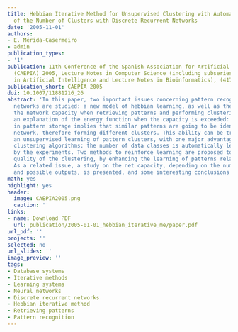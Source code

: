 ```yaml
---
title: Hebbian Iterative Method for Unsupervised Clustering with Automatic Detection
  of the Number of Clusters with Discrete Recurrent Networks
date: '2005-11-01'
authors:
- E. Mérida-Casermeiro
- admin
publication_types: 
- '1'
publication: 11th Conference of the Spanish Association for Artificial Intelligence
  (CAEPIA) 2005, Lecture Notes in Computer Science (including subseries Lecture Notes
  in Artificial Intelligence and Lecture Notes in Bioinformatics), (4177), _pp. 241--250_
publication_short: CAEPIA 2005
doi: 10.1007/11881216_26
abstract: 'In this paper, two important issues concerning pattern recognition by neural
  networks are studied: a new model of hebbian learning, as well as the effect of
  the network capacity when retrieving patterns and performing clustering tasks. Particularly,
  an explanation of the energy function when the capacity is exceeded: the limitation
  in pattern storage implies that similar patterns are going to be identified by the
  network, therefore forming different clusters. This ability can be translated as
  an unsupervised learning of pattern clusters, with one major advantage over most
  clustering algorithms: the number of data classes is automatically learned, as confirmed
  by the experiments. Two methods to reinforce learning are proposed to improve the
  quality of the clustering, by enhancing the learning of patterns relationships.
  As a related issue, a study on the net capacity, depending on the number of neurons
  and possible outputs, is presented, and some interesting conclusions are commented.'
math: yes
highlight: yes
header:
  image: CAEPIA2005.png
  caption: ''
links:
- name: Download PDF
  url: publication/2005-01-01_hebbian_iterative_me/paper.pdf
url_pdf: ''
projects: ''
selected: no
url_slides: ''
image_preview: ''
tags:
- Database systems
- Iterative methods
- Learning systems
- Neural networks
- Discrete recurrent networks
- Hebbian iterative method
- Retrieving patterns
- Pattern recognition
---
```

